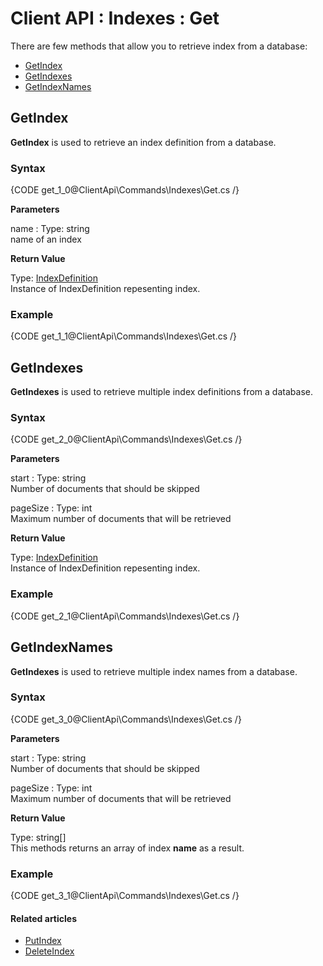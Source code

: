 # Client API : Indexes : Get

There are few methods that allow you to retrieve index from a database:   
- [GetIndex](../../../client-api/commands/indexes/get#getindex)   
- [GetIndexes](../../../client-api/commands/indexes/get#getindexes)   
- [GetIndexNames](../../../client-api/commands/indexes/get#getindexnames)   

## GetIndex

**GetIndex** is used to retrieve an index definition from a database.

### Syntax

{CODE get_1_0@ClientApi\Commands\Indexes\Get.cs /}

**Parameters**   

name
:   Type: string   
name of an index

**Return Value**

Type: [IndexDefinition](../../../glossary/indexes/index-definition)   
Instance of IndexDefinition repesenting index.

### Example

{CODE get_1_1@ClientApi\Commands\Indexes\Get.cs /}

## GetIndexes

**GetIndexes** is used to retrieve multiple index definitions from a database.

### Syntax

{CODE get_2_0@ClientApi\Commands\Indexes\Get.cs /}

**Parameters**   

start
:   Type: string   
Number of documents that should be skipped

pageSize
:   Type: int   
Maximum number of documents that will be retrieved  

**Return Value**

Type: [IndexDefinition](../../../glossary/indexes/index-definition)   
Instance of IndexDefinition repesenting index.

### Example

{CODE get_2_1@ClientApi\Commands\Indexes\Get.cs /}

## GetIndexNames

**GetIndexes** is used to retrieve multiple index names from a database.

### Syntax

{CODE get_3_0@ClientApi\Commands\Indexes\Get.cs /}

**Parameters**  
 
start
:   Type: string   
Number of documents that should be skipped

pageSize
:   Type: int   
Maximum number of documents that will be retrieved  

**Return Value**

Type: string[]   
This methods returns an array of index **name** as a result.

### Example

{CODE get_3_1@ClientApi\Commands\Indexes\Get.cs /}

#### Related articles

- [PutIndex](../../../client-api/commands/indexes/put)  
- [DeleteIndex](../../../client-api/commands/indexes/delete)  